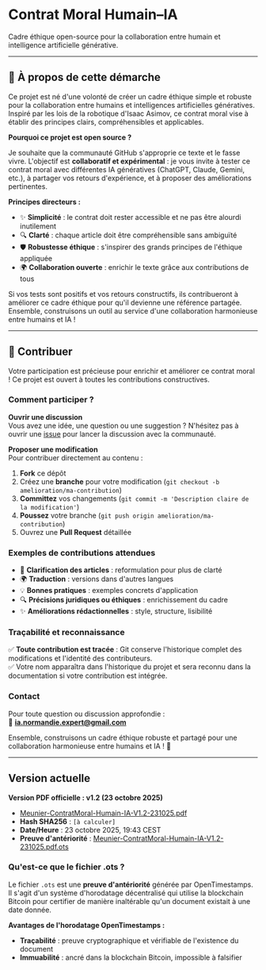 # Contrat Moral Humain–IA

Cadre éthique open-source pour la collaboration entre humain et intelligence artificielle générative.

---

## 👋 À propos de cette démarche

Ce projet est né d'une volonté de créer un cadre éthique simple et robuste pour la collaboration entre humains et intelligences artificielles génératives. Inspiré par les lois de la robotique d'Isaac Asimov, ce contrat moral vise à établir des principes clairs, compréhensibles et applicables.

**Pourquoi ce projet est open source ?**

Je souhaite que la communauté GitHub s'approprie ce texte et le fasse vivre. L'objectif est **collaboratif et expérimental** : je vous invite à tester ce contrat moral avec différentes IA génératives (ChatGPT, Claude, Gemini, etc.), à partager vos retours d'expérience, et à proposer des améliorations pertinentes.

**Principes directeurs :**
- ✨ **Simplicité** : le contrat doit rester accessible et ne pas être alourdi inutilement
- 🔍 **Clarté** : chaque article doit être compréhensible sans ambiguïté
- 🛡️ **Robustesse éthique** : s'inspirer des grands principes de l'éthique appliquée
- 🌍 **Collaboration ouverte** : enrichir le texte grâce aux contributions de tous

Si vos tests sont positifs et vos retours constructifs, ils contribueront à améliorer ce cadre éthique pour qu'il devienne une référence partagée. Ensemble, construisons un outil au service d'une collaboration harmonieuse entre humains et IA !

---

## 🤝 Contribuer

Votre participation est précieuse pour enrichir et améliorer ce contrat moral ! Ce projet est ouvert à toutes les contributions constructives.

### Comment participer ?

**Ouvrir une discussion**  
Vous avez une idée, une question ou une suggestion ? N'hésitez pas à ouvrir une [issue](https://github.com/meunier-jc/Human-AI-Moral-Contract/issues) pour lancer la discussion avec la communauté.

**Proposer une modification**  
Pour contribuer directement au contenu :

1. **Fork** ce dépôt
2. Créez une **branche** pour votre modification (`git checkout -b amelioration/ma-contribution`)
3. **Committez** vos changements (`git commit -m 'Description claire de la modification'`)
4. **Poussez** votre branche (`git push origin amelioration/ma-contribution`)
5. Ouvrez une **Pull Request** détaillée

### Exemples de contributions attendues

- 📝 **Clarification des articles** : reformulation pour plus de clarté
- 🌍 **Traduction** : versions dans d'autres langues
- 💡 **Bonnes pratiques** : exemples concrets d'application
- 🔍 **Précisions juridiques ou éthiques** : enrichissement du cadre
- ✨ **Améliorations rédactionnelles** : style, structure, lisibilité

### Traçabilité et reconnaissance

✅ **Toute contribution est tracée** : Git conserve l'historique complet des modifications et l'identité des contributeurs.  
✅ Votre nom apparaîtra dans l'historique du projet et sera reconnu dans la documentation si votre contribution est intégrée.

### Contact

Pour toute question ou discussion approfondie :  
📧 **ia.normandie.expert@gmail.com**

Ensemble, construisons un cadre éthique robuste et partagé pour une collaboration harmonieuse entre humains et IA ! 🚀

---

## Version actuelle

**Version PDF officielle : v1.2 (23 octobre 2025)**

- [Meunier-ContratMoral-Humain-IA-V1.2-231025.pdf](./Meunier-ContratMoral-Humain-IA-V1.2-231025.pdf)
- **Hash SHA256** : `[à calculer]`
- **Date/Heure** : 23 octobre 2025, 19:43 CEST
- **Preuve d'antériorité** : [Meunier-ContratMoral-Humain-IA-V1.2-231025.pdf.ots](./Meunier-ContratMoral-Humain-IA-V1.2-231025.pdf.ots)

### Qu'est-ce que le fichier .ots ?

Le fichier `.ots` est une **preuve d'antériorité** générée par OpenTimestamps. Il s'agit d'un système d'horodatage décentralisé qui utilise la blockchain Bitcoin pour certifier de manière inaltérable qu'un document existait à une date donnée.

**Avantages de l'horodatage OpenTimestamps :**

- **Traçabilité** : preuve cryptographique et vérifiable de l'existence du document
- **Immuabilité** : ancré dans la blockchain Bitcoin, impossible à falsifier
